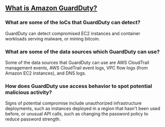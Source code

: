 ## [What is Amazon GuardDuty?](https://docs.aws.amazon.com/guardduty/latest/ug/what-is-guardduty.html)

### What are some of the IoCs that GuardDuty can detect?
GuardDuty can detect compromised EC2 instances and container workloads serving malware, or mining bitcoin. 
### What are some of the data sources which GuardDuty can use?
Some of the data sources that GuardDuty can use are AWS CloudTrail management events, AWS CloudTrail event logs, VPC flow logs (from Amazon EC2 instances), and DNS logs.
### How does GuardDuty use access behavior to spot potential malicious activity?
Signs of potential compromise include unauthorized infrastructure deployments, such as instances deployed in a region that hasn't been used before, or unusual API calls, such as changing the password policy to reduce password strength.
